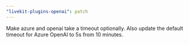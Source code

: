 ```yaml
---
"livekit-plugins-openai": patch
---
```


Make azure and openai take a timeout optionally. Also update the default timeout for Azure OpenAI to 5s from 10 minutes.
